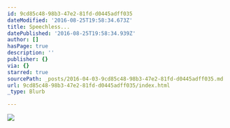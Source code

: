 ```yaml
---
id: 9cd85c48-98b3-47e2-81fd-d0445adff035
dateModified: '2016-08-25T19:58:34.673Z'
title: Speechless...
datePublished: '2016-08-25T19:58:34.939Z'
author: []
hasPage: true
description: ''
publisher: {}
via: {}
starred: true
sourcePath: _posts/2016-04-03-9cd85c48-98b3-47e2-81fd-d0445adff035.md
url: 9cd85c48-98b3-47e2-81fd-d0445adff035/index.html
_type: Blurb

---
```

![](https://s3-us-west-2.amazonaws.com/the-grid-img/p/6cacfcc9a1d2fd0fade815dcfa99fb01d3732a8e.jpg)